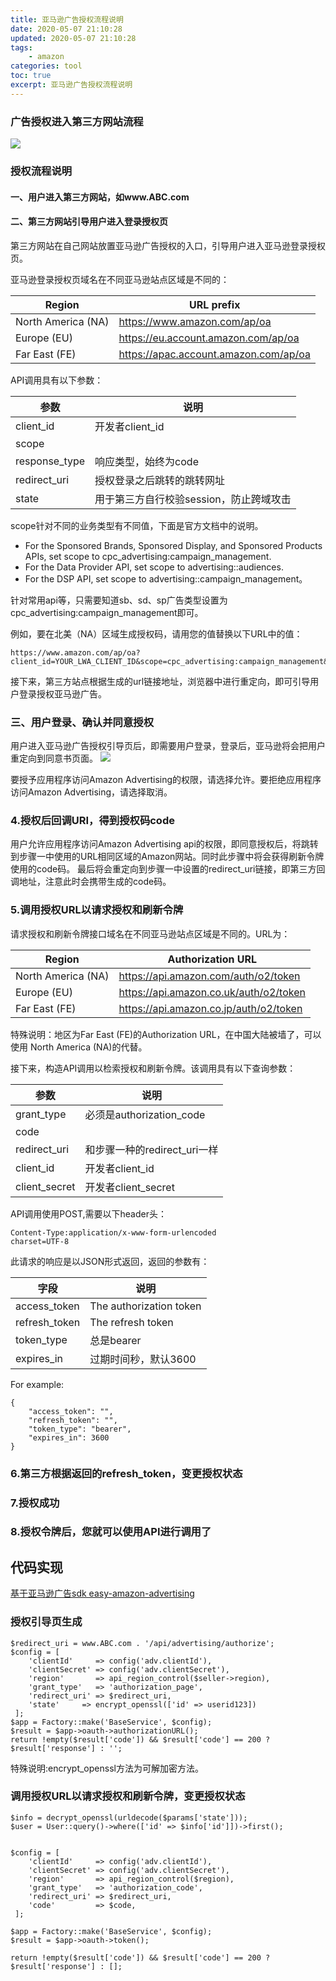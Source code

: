 ```yaml
---
title: 亚马逊广告授权流程说明
date: 2020-05-07 21:10:28
updated: 2020-05-07 21:10:28
tags: 
    - amazon
categories: tool
toc: true
excerpt: 亚马逊广告授权流程说明
---
```


### 广告授权进入第三方网站流程
![](https://static.studytime.xin/article/亚马逊授权广告流程.png)

### 授权流程说明

#### 一、用户进入第三方网站，如www.ABC.com

#### 二、第三方网站引导用户进入登录授权页 
第三方网站在自己网站放置亚马逊广告授权的入口，引导用户进入亚马逊登录授权页。

亚马逊登录授权页域名在不同亚马逊站点区域是不同的：

| Region | URL prefix |
| --- | --- |
| North America (NA) | https://www.amazon.com/ap/oa |
| Europe (EU) | https://eu.account.amazon.com/ap/oa |
| Far East (FE) | https://apac.account.amazon.com/ap/oa |

API调用具有以下参数：

| 参数 | 说明 |
| --- | --- |
| client_id | 开发者client_id |
| scope |  |
| response_type | 响应类型，始终为code |
| redirect_uri | 授权登录之后跳转的跳转网址 |
| state | 用于第三方自行校验session，防止跨域攻击 |

scope针对不同的业务类型有不同值，下面是官方文档中的说明。
- For the Sponsored Brands, Sponsored Display, and Sponsored Products APIs, set scope to cpc_advertising:campaign_management.
- For the Data Provider API, set scope to advertising::audiences.
- For the DSP API, set scope to advertising::campaign_management。

针对常用api等，只需要知道sb、sd、sp广告类型设置为cpc_advertising:campaign_management即可。

例如，要在北美（NA）区域生成授权码，请用您的值替换以下URL中的值：
```
https://www.amazon.com/ap/oa?client_id=YOUR_LWA_CLIENT_ID&scope=cpc_advertising:campaign_management&response_type=code&redirect_uri=YOUR_RETURN_URL&state=YOUR_STATE
```

接下来，第三方站点根据生成的url链接地址，浏览器中进行重定向，即可引导用户登录授权亚马逊广告。

### 三、用户登录、确认并同意授权

用户进入亚马逊广告授权引导页后，即需要用户登录，登录后，亚马逊将会把用户重定向到同意书页面。
![](https://static.studytime.xin/article/20200610173658.png)

要授予应用程序访问Amazon Advertising的权限，请选择允许。要拒绝应用程序访问Amazon Advertising，请选择取消。

### 4.授权后回调URI，得到授权码code

用户允许应用程序访问Amazon Advertising api的权限，即同意授权后，将跳转到步骤一中使用的URL相同区域的Amazon网站。同时此步骤中将会获得刷新令牌使用的code码。
最后将会重定向到步骤一中设置的redirect_uri链接，即第三方回调地址，注意此时会携带生成的code码。

### 5.调用授权URL以请求授权和刷新令牌
请求授权和刷新令牌接口域名在不同亚马逊站点区域是不同的。URL为：

| Region | Authorization URL |
| --- | --- |
| North America (NA) | https://api.amazon.com/auth/o2/token |
| Europe (EU) | https://api.amazon.co.uk/auth/o2/token |
| Far East (FE) | https://api.amazon.co.jp/auth/o2/token |

特殊说明：地区为Far East (FE)的Authorization URL，在中国大陆被墙了，可以使用 North America (NA)的代替。

接下来，构造API调用以检索授权和刷新令牌。该调用具有以下查询参数：

| 参数 | 说明 |
| --- | --- |
| grant_type | 必须是authorization_code |
| code |  |
| redirect_uri | 和步骤一种的redirect_uri一样 |
| client_id | 开发者client_id |
| client_secret | 开发者client_secret |

API调用使用POST,需要以下header头：
```
Content-Type:application/x-www-form-urlencoded
charset=UTF-8
```

此请求的响应是以JSON形式返回，返回的参数有：

| 字段 | 说明 |
| --- | --- |
| access_token | The authorization token |
| refresh_token | The refresh token |
| token_type | 总是bearer |
| expires_in | 过期时间秒，默认3600 |

For example:
```
{
    "access_token": "",
    "refresh_token": "",
    "token_type": "bearer",
    "expires_in": 3600
}
```
### 6.第三方根据返回的refresh_token，变更授权状态

### 7.授权成功

### 8.授权令牌后，您就可以使用API进行调用了

## 代码实现
[基于亚马逊广告sdk easy-amazon-advertising](https://www.studytime.xin/article/easy-amazon-advertising.html)
### 授权引导页生成
```
$redirect_uri = www.ABC.com . '/api/advertising/authorize';
$config = [    
    'clientId'     => config('adv.clientId'),    
    'clientSecret' => config('adv.clientSecret'),    
    'region'       => api_region_control($seller->region),    
    'grant_type'   => 'authorization_page',    
    'redirect_uri' => $redirect_uri,    
    'state'     => encrypt_openssl(['id' => userid123])
 ];
$app = Factory::make('BaseService', $config);
$result = $app->oauth->authorizationURL();
return !empty($result['code']) && $result['code'] == 200 ? 
$result['response'] : '';
```

特殊说明:encrypt_openssl方法为可解加密方法。

### 调用授权URL以请求授权和刷新令牌，变更授权状态
```
$info = decrypt_openssl(urldecode($params['state']));
$user = User::query()->where(['id' => $info['id']])->first();


$config = [    
    'clientId'     => config('adv.clientId'),    
    'clientSecret' => config('adv.clientSecret'),    
    'region'       => api_region_control($region),   
    'grant_type'   => 'authorization_code',   
    'redirect_uri' => $redirect_uri,    
    'code'         => $code,
 ];

$app = Factory::make('BaseService', $config);
$result = $app->oauth->token();

return !empty($result['code']) && $result['code'] == 200 ? 
$result['response'] : [];
```

